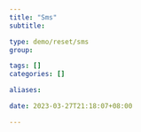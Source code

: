 ```yaml
---
title: "Sms"
subtitle:

type: demo/reset/sms
group:

tags: []
categories: []

aliases:

date: 2023-03-27T21:18:07+08:00

---
```


